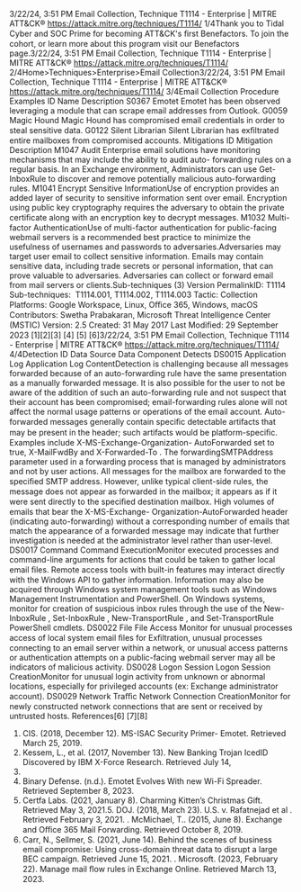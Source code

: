 3/22/24, 3:51 PM Email Collection, Technique T1114 - Enterprise | MITRE ATT&CK®
https://attack.mitre.org/techniques/T1114/ 1/4Thank you to Tidal Cyber and SOC Prime for becoming ATT&CK's ﬁrst Benefactors. To join the cohort, or learn more about this program visit our
Benefactors page.3/22/24, 3:51 PM Email Collection, Technique T1114 - Enterprise | MITRE ATT&CK®
https://attack.mitre.org/techniques/T1114/ 2/4Home>Techniques>Enterprise>Email Collection3/22/24, 3:51 PM Email Collection, Technique T1114 - Enterprise | MITRE ATT&CK®
https://attack.mitre.org/techniques/T1114/ 3/4Email Collection
Procedure Examples
ID Name Description
S0367 Emotet Emotet has been observed leveraging a module that can scrape email addresses from Outlook.
G0059 Magic Hound Magic Hound has compromised email credentials in order to steal sensitive data.
G0122 Silent Librarian Silent Librarian has exﬁltrated entire mailboxes from compromised accounts.
Mitigations
ID Mitigation Description
M1047 Audit Enterprise email solutions have monitoring mechanisms that may include the ability to audit auto-
forwarding rules on a regular basis.
In an Exchange environment, Administrators can use Get-InboxRule to discover and remove potentially
malicious auto-forwarding rules.
M1041 Encrypt Sensitive
InformationUse of encryption provides an added layer of security to sensitive information sent over email.
Encryption using public key cryptography requires the adversary to obtain the private certiﬁcate along
with an encryption key to decrypt messages.
M1032 Multi-factor
AuthenticationUse of multi-factor authentication for public-facing webmail servers is a recommended best practice
to minimize the usefulness of usernames and passwords to adversaries.Adversaries may target user email to collect sensitive information. Emails may contain sensitive data, including trade secrets or personal
information, that can prove valuable to adversaries. Adversaries can collect or forward email from mail servers or clients.Sub-techniques (3)
Version PermalinkID: T1114
Sub-techniques:  T1114.001, T1114.002, T1114.003
 
Tactic: Collection
 
Platforms: Google Workspace, Linux, Oﬃce 365, Windows, macOS
Contributors: Swetha Prabakaran, Microsoft Threat Intelligence Center (MSTIC)
Version: 2.5
Created: 31 May 2017
Last Modiﬁed: 29 September 2023
[1][2][3]
[4]
[5]
[6]3/22/24, 3:51 PM Email Collection, Technique T1114 - Enterprise | MITRE ATT&CK®
https://attack.mitre.org/techniques/T1114/ 4/4Detection
ID Data Source Data Component Detects
DS0015 Application Log Application
Log ContentDetection is challenging because all messages forwarded because of an auto-forwarding
rule have the same presentation as a manually forwarded message. It is also possible for
the user to not be aware of the addition of such an auto-forwarding rule and not suspect
that their account has been compromised; email-forwarding rules alone will not affect
the normal usage patterns or operations of the email account. Auto-forwarded messages
generally contain speciﬁc detectable artifacts that may be present in the header; such
artifacts would be platform-speciﬁc. Examples include X-MS-Exchange-Organization-
AutoForwarded set to true, X-MailFwdBy and X-Forwarded-To . The
forwardingSMTPAddress parameter used in a forwarding process that is managed by
administrators and not by user actions. All messages for the mailbox are forwarded to
the speciﬁed SMTP address. However, unlike typical client-side rules, the message does
not appear as forwarded in the mailbox; it appears as if it were sent directly to the
speciﬁed destination mailbox. High volumes of emails that bear the X-MS-Exchange-
Organization-AutoForwarded header (indicating auto-forwarding) without a
corresponding number of emails that match the appearance of a forwarded message
may indicate that further investigation is needed at the administrator level rather than
user-level.
DS0017 Command Command
ExecutionMonitor executed processes and command-line arguments for actions that could be
taken to gather local email ﬁles. Remote access tools with built-in features may interact
directly with the Windows API to gather information. Information may also be acquired
through Windows system management tools such as Windows Management
Instrumentation and PowerShell.
On Windows systems, monitor for creation of suspicious inbox rules through the use of
the New-InboxRule , Set-InboxRule , New-TransportRule , and Set-TransportRule
PowerShell cmdlets.
DS0022 File File Access Monitor for unusual processes access of local system email ﬁles for Exﬁltration, unusual
processes connecting to an email server within a network, or unusual access patterns or
authentication attempts on a public-facing webmail server may all be indicators of
malicious activity.
DS0028 Logon Session Logon Session
CreationMonitor for unusual login activity from unknown or abnormal locations, especially for
privileged accounts (ex: Exchange administrator account).
DS0029 Network Traﬃc Network
Connection
CreationMonitor for newly constructed network connections that are sent or received by untrusted
hosts.
References[6]
[7][8]
1. CIS. (2018, December 12). MS-ISAC Security Primer- Emotet.
Retrieved March 25, 2019.
2. Kessem, L., et al. (2017, November 13). New Banking Trojan
IcedID Discovered by IBM X-Force Research. Retrieved July 14,
2020.
3. Binary Defense. (n.d.). Emotet Evolves With new Wi-Fi
Spreader. Retrieved September 8, 2023.
4. Certfa Labs. (2021, January 8). Charming Kitten’s Christmas
Gift. Retrieved May 3, 2021.5. DOJ. (2018, March 23). U.S. v. Rafatnejad et al . Retrieved
February 3, 2021.
 . McMichael, T.. (2015, June 8). Exchange and Oﬃce 365 Mail
Forwarding. Retrieved October 8, 2019.
7. Carr, N., Sellmer, S. (2021, June 14). Behind the scenes of
business email compromise: Using cross-domain threat data
to disrupt a large BEC campaign. Retrieved June 15, 2021.
 . Microsoft. (2023, February 22). Manage mail ﬂow rules in
Exchange Online. Retrieved March 13, 2023.